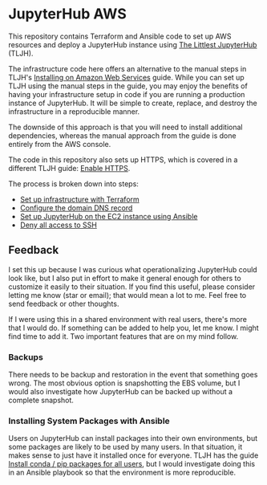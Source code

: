 # JupyterHub AWS

This repository contains Terraform and Ansible code to set up AWS
resources and deploy a JupyterHub instance using [The Littlest
JupyterHub](https://tljh.jupyter.org/) (TLJH).

The infrastructure code here offers an alternative to the manual steps
in TLJH's [Installing on Amazon Web
Services](https://tljh.jupyter.org/en/latest/install/amazon.html)
guide. While you can set up TLJH using the manual steps in the guide,
you may enjoy the benefits of having your infrastructure setup in code
if you are running a production instance of JupyterHub. It will be
simple to create, replace, and destroy the infrastructure in a
reproducible manner.

The downside of this approach is that you will need to install
additional dependencies, whereas the manual approach from the guide is
done entirely from the AWS console.

The code in this repository also sets up HTTPS, which is covered in a
different TLJH guide: [Enable
HTTPS](https://tljh.jupyter.org/en/latest/howto/admin/https.html).

The process is broken down into steps:
- [Set up infrastructure with Terraform](infra/README.md)
- [Configure the domain DNS record](dns-configuration.md)
- [Set up JupyterHub on the EC2 instance using
  Ansible](playbooks/README.md)
- [Deny all access to SSH](deny-ssh-access.md)

## Feedback

I set this up because I was curious what operationalizing JupyterHub
could look like, but I also put in effort to make it general enough
for others to customize it easily to their situation. If you find this
useful, please consider letting me know (star or email); that would
mean a lot to me. Feel free to send feedback or other thoughts.

If I were using this in a shared environment with real users, there's
more that I would do. If something can be added to help you, let me
know. I might find time to add it. Two important features that are on
my mind follow.

### Backups

There needs to be backup and restoration in the event that something
goes wrong. The most obvious option is snapshotting the EBS volume,
but I would also investigate how JupyterHub can be backed up without a
complete snapshot.

### Installing System Packages with Ansible

Users on JupyterHub can install packages into their own environments,
but some packages are likely to be used by many users. In that
situation, it makes sense to just have it installed once for
everyone. TLJH has the guide [Install conda / pip packages for all
users](https://tljh.jupyter.org/en/latest/install/amazon.html#step-3-install-conda-pip-packages-for-all-users),
but I would investigate doing this in an Ansible playbook so that the
environment is more reproducible.
